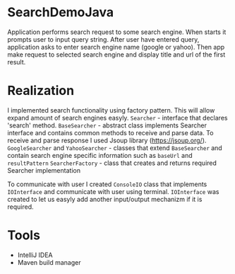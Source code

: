# SearchDemoJava

Application performs search request to some search engine. When starts it prompts user to input query string. After user have entered query, application asks to enter search engine name (google or yahoo). Then app make request to selected search engine and display title and url of the first result.


# Realization

I implemented search functionality using factory pattern. This will allow expand amount of search engines easyly.
  ```Searcher``` - interface that declares 'search' method.
  ```BaseSearcher``` - abstract class implements Searcher interface and contains common methods to receive and parse data. To receive and parse response I used Jsoup library (https://jsoup.org/).
  ```GoogleSearcher``` and ```YahooSearcher``` - classes that extend ```BaseSearcher``` and contain search engine specific information such as ```baseUrl``` and ```resultPattern```
  ```SearcherFactory``` - class that creates and returns required Searcher implementation
  
 
To communicate with user I created `ConsoleIO` class that implements `IOInterface` and communicate with user using terminal. `IOInterface` was created to let us easyly add another input/output mechanizm if it is required.



# Tools
- IntelliJ IDEA
- Maven build manager
  
  
